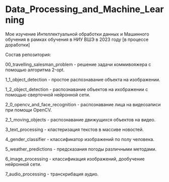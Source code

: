 # Data_Processing_and_Machine_Learning
Мое изучение Интеллектуальной обработки данных и Машинного обучения в рамках обучения в НИУ ВШЭ в 2023 году [в процессе доработки]

Состав репозитория:

00_travelling_salesman_problem - решение задачи коммивояжера с помощью алгоритма 2-opt.

1_1_object_detection - простое распознавание объекта на изображении.

1_2_object_detection - распознавание объектов на ихображении с помощью сверточной нейронной сети.

2_0_opencv_and_face_recognition - распознавание лица на видеозаписи при помощи OpenCV.

2_1_moving_objects - распознавание движущихся объектов на видео.

3_text_processing - кластеризация текстов в массиве новостей.

4_gender_classifier - классификатор изображений по полу человека.

5_weather_predictions - предсказания погоды различными методами.

6_image_processing - классификация изображений, дообучение нейронной сети.

7_audio_processing - транскрибация аудио.
